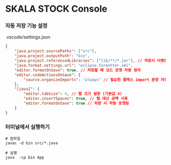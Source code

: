 # SKALA STOCK Console

### 자동 저장 기능 설정

.vscode/settings.json

```json
{
	"java.project.sourcePaths": ["src"],
	"java.project.outputPath": "bin",
	"java.project.referencedLibraries": ["lib/**/*.jar"], // 저장시 이벤트 설정 추가
	"java.format.settings.url": "eclipse-formatter.xml",
	"editor.formatOnSave": true, // 저장할 때 코드 포맷 자동 정리
	"editor.codeActionsOnSave": {
		"source.organizeImports": "always" // 필요한 클래스 import 문장 자동 추가/삭제
	},
	"[java]": {
		"editor.tabSize": 4, // 탭 크기 설정 (기본값 4)
		"editor.insertSpaces": true, // 탭 대신 공백 사용
		"editor.formatOnSave": true // 저장 시 자동 포맷팅
	}
}
```

### 터미널에서 실행하기

```shell
# 컴파일
javac -d bin src/*.java

# 실행
java  -cp bin App
```
